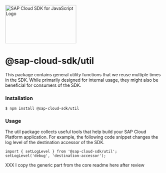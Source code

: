 <a href="https://sap.com/s4sdk"><img src="https://help.sap.com/doc/2324e9c3b28748a4ae2ad08166d77675/1.0/en-US/logo-with-js.svg" alt="SAP Cloud SDK for JavaScript Logo" height="122.92" width="226.773"/></a>

# @sap-cloud-sdk/util

This package contains general utility functions that we reuse multiple times in the SDK.
While primarily designed for internal usage, they might also be beneficial for consumers of the SDK.

### Installation
```
$ npm install @sap-cloud-sdk/util
```

### Usage
The util package collects useful tools that help build your SAP Cloud Platform application.
For example, the following code snippet changes the log level of the destination accessor of the SDK.
```
import { setLogLevel } from '@sap-cloud-sdk/util';
setLogLevel('debug', 'destination-accessor');
```

XXX I copy the generic part from the core readme here after review
